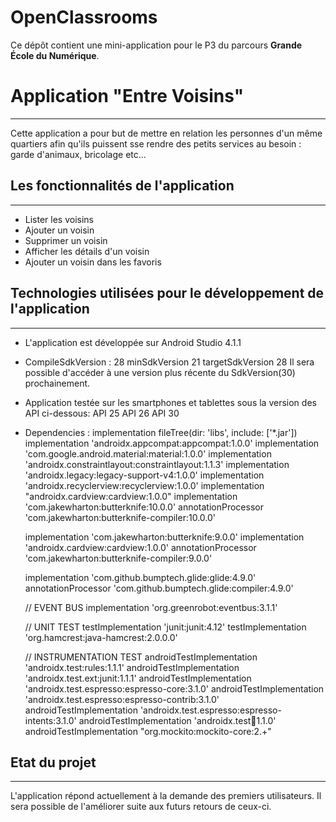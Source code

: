 # OpenClassrooms

Ce dépôt contient une mini-application pour le P3 du parcours **Grande École du Numérique**.

# Application "Entre Voisins"
***
Cette application a pour but de mettre en relation les personnes d'un même quartiers afin
qu'ils puissent sse rendre des petits services au besoin : garde d'animaux, bricolage etc...

## Les fonctionnalités de l'application
***
 * Lister les voisins
 * Ajouter un voisin
 * Supprimer un voisin
 * Afficher les détails d'un voisin
 * Ajouter un voisin dans les favoris

 ## Technologies utilisées pour le développement de l'application
 ***

 * L'application est développée sur Android Studio 4.1.1

 * CompileSdkVersion : 28
    minSdkVersion 21
    targetSdkVersion 28
 Il sera possible d'accéder à une version plus récente du SdkVersion(30) prochainement.

 *  Application testée sur les smartphones et tablettes sous la version des API ci-dessous:
    API 25
    API 26
    API 30

 * Dependencies :
     implementation fileTree(dir: 'libs', include: ['*.jar'])
     implementation 'androidx.appcompat:appcompat:1.0.0'
     implementation 'com.google.android.material:material:1.0.0'
     implementation 'androidx.constraintlayout:constraintlayout:1.1.3'
     implementation 'androidx.legacy:legacy-support-v4:1.0.0'
     implementation 'androidx.recyclerview:recyclerview:1.0.0'
     implementation "androidx.cardview:cardview:1.0.0"
     implementation 'com.jakewharton:butterknife:10.0.0'
     annotationProcessor 'com.jakewharton:butterknife-compiler:10.0.0'

     implementation 'com.jakewharton:butterknife:9.0.0'
     implementation 'androidx.cardview:cardview:1.0.0'
     annotationProcessor 'com.jakewharton:butterknife-compiler:9.0.0'

     implementation 'com.github.bumptech.glide:glide:4.9.0'
     annotationProcessor 'com.github.bumptech.glide:compiler:4.9.0'

     // EVENT BUS
     implementation 'org.greenrobot:eventbus:3.1.1'

     // UNIT TEST
     testImplementation 'junit:junit:4.12'
     testImplementation 'org.hamcrest:java-hamcrest:2.0.0.0'

     // INSTRUMENTATION TEST
     androidTestImplementation 'androidx.test:rules:1.1.1'
     androidTestImplementation 'androidx.test.ext:junit:1.1.1'
     androidTestImplementation 'androidx.test.espresso:espresso-core:3.1.0'
     androidTestImplementation 'androidx.test.espresso:espresso-contrib:3.1.0'
     androidTestImplementation 'androidx.test.espresso:espresso-intents:3.1.0'
     androidTestImplementation 'androidx.test:runner:1.1.0'
     androidTestImplementation "org.mockito:mockito-core:2.+"

  ## Etat du projet
  ***
  L'application répond actuellement à la demande des premiers utilisateurs.
  Il sera possible de l'améliorer suite aux futurs retours de ceux-ci.
